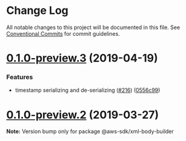 # Change Log

All notable changes to this project will be documented in this file.
See [Conventional Commits](https://conventionalcommits.org) for commit guidelines.

# [0.1.0-preview.3](https://github.com/aws/aws-sdk-js-v3/compare/@aws-sdk/xml-body-builder@0.1.0-preview.2...@aws-sdk/xml-body-builder@0.1.0-preview.3) (2019-04-19)

### Features

- timestamp serializing and de-serializing ([#216](https://github.com/aws/aws-sdk-js-v3/issues/216)) ([0556c99](https://github.com/aws/aws-sdk-js-v3/commit/0556c99))

# [0.1.0-preview.2](https://github.com/aws/aws-sdk-js-v3/compare/@aws-sdk/xml-body-builder@0.1.0-preview.1...@aws-sdk/xml-body-builder@0.1.0-preview.2) (2019-03-27)

**Note:** Version bump only for package @aws-sdk/xml-body-builder
